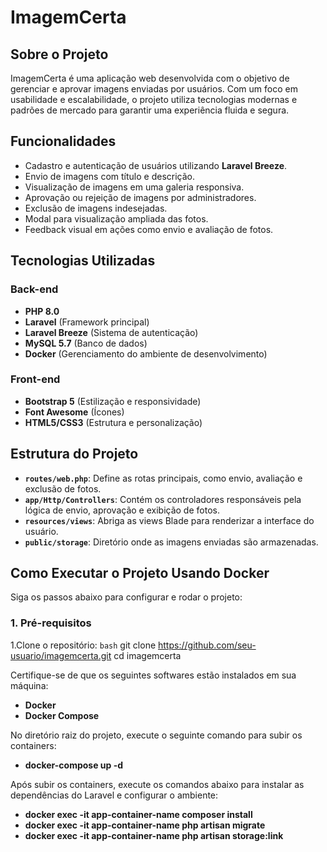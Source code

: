 # ImagemCerta

## Sobre o Projeto

ImagemCerta é uma aplicação web desenvolvida com o objetivo de gerenciar e aprovar imagens enviadas por usuários. Com um foco em usabilidade e escalabilidade, o projeto utiliza tecnologias modernas e padrões de mercado para garantir uma experiência fluida e segura.

## Funcionalidades

- Cadastro e autenticação de usuários utilizando **Laravel Breeze**.
- Envio de imagens com título e descrição.
- Visualização de imagens em uma galeria responsiva.
- Aprovação ou rejeição de imagens por administradores.
- Exclusão de imagens indesejadas.
- Modal para visualização ampliada das fotos.
- Feedback visual em ações como envio e avaliação de fotos.

## Tecnologias Utilizadas

### Back-end
- **PHP 8.0**
- **Laravel** (Framework principal)
- **Laravel Breeze** (Sistema de autenticação)
- **MySQL 5.7** (Banco de dados)
- **Docker** (Gerenciamento do ambiente de desenvolvimento)

### Front-end
- **Bootstrap 5** (Estilização e responsividade)
- **Font Awesome** (Ícones)
- **HTML5/CSS3** (Estrutura e personalização)

## Estrutura do Projeto

- **`routes/web.php`**: Define as rotas principais, como envio, avaliação e exclusão de fotos.
- **`app/Http/Controllers`**: Contém os controladores responsáveis pela lógica de envio, aprovação e exibição de fotos.
- **`resources/views`**: Abriga as views Blade para renderizar a interface do usuário.
- **`public/storage`**: Diretório onde as imagens enviadas são armazenadas.

## Como Executar o Projeto Usando Docker

Siga os passos abaixo para configurar e rodar o projeto:

### 1. Pré-requisitos

1.Clone o repositório:
    `bash`
    git clone https://github.com/seu-usuario/imagemcerta.git
    cd imagemcerta 
   
Certifique-se de que os seguintes softwares estão instalados em sua máquina:
- **Docker**
- **Docker Compose**

No diretório raiz do projeto, execute o seguinte comando para subir os containers:
- **docker-compose up -d**

Após subir os containers, execute os comandos abaixo para instalar as dependências do Laravel e configurar o ambiente:
- **docker exec -it app-container-name composer install**
- **docker exec -it app-container-name php artisan migrate**
- **docker exec -it app-container-name php artisan storage:link**
